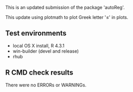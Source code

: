 This is an updated submission of the package 'autoReg'.

This update using plotmath to plot Greek letter '≤' in plots. 

## Test environments
* local OS X install, R 4.3.1
* win-builder (devel and release)
* rhub

## R CMD check results
There were no ERRORs or WARNINGs.

